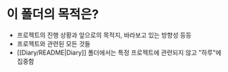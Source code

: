 # 이 폴더의 목적은?
* 프로젝트의 진행 상황과 앞으로의 목적지, 바라보고 있는 방향성 등등
* 프로젝트와 관련된 모든 것들
* [[Diary/README|Diary]] 폴더에서는 특정 프로젝트에 관련되지 않고 "하루"에 집중함